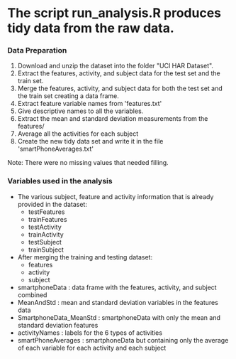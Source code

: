 # The script run_analysis.R produces tidy data from the raw data.

### Data Preparation

1. Download and unzip the dataset into the folder "UCI HAR Dataset".
2. Extract the features, activity, and subject data for the test set and the train set.
3. Merge the features, activity, and subject data for both the test set and the train set creating a data frame.
4. Extract feature variable names from 'features.txt'
5. Give descriptive names to all the variables.
6. Extract the mean and standard deviation measurements from the features/
7. Average all the activities for each subject 
8. Create the new tidy data set and write it in the file 'smartPhoneAverages.txt'

Note: There were no missing values that needed filling.


### Variables used in the analysis

* The various subject, feature and activity information that is already provided in the dataset:
  * testFeatures
  * trainFeatures
  * testActivity
  * trainActivity
  * testSubject 
  * trainSubject 
* After merging the training and testing dataset:
  * features
  * activity
  * subject
* smartphoneData : data frame with the features, activity, and subject combined
* MeanAndStd : mean and standard deviation variables in the features data
* SmartphoneData_MeanStd : smartphoneData with only the mean and standard deviation features
* activityNames : labels for the 6 types of activities
* smartPhoneAverages : smartphoneData but containing only the average of each variable for each activity and each subject
